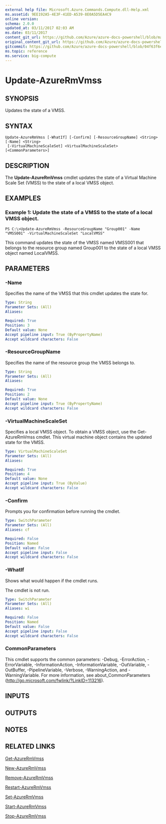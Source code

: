 ```yaml
---
external help file: Microsoft.Azure.Commands.Compute.dll-Help.xml
ms.assetid: 9EE192A5-4E3F-41ED-A539-8E0A5D5EA4C9
online version:
schema: 2.0.0
updated_at: 03/11/2017 02:03 AM
ms.date: 03/11/2017
content_git_url: https://github.com/Azure/azure-docs-powershell/blob/master/azureps-cmdlets-docs/ResourceManager/AzureRM.Compute/v2.8.0/Update-AzureRmVmss.md
original_content_git_url: https://github.com/Azure/azure-docs-powershell/blob/master/azureps-cmdlets-docs/ResourceManager/AzureRM.Compute/v2.8.0/Update-AzureRmVmss.md
gitcommit: https://github.com/Azure/azure-docs-powershell/blob/04f63f6e685743ace2c57eb157574e34e8610b1c
ms.topic: reference
ms.service: big-compute
---
```


# Update-AzureRmVmss

## SYNOPSIS
Updates the state of a VMSS.

## SYNTAX

```
Update-AzureRmVmss [-WhatIf] [-Confirm] [-ResourceGroupName] <String> [-Name] <String>
 [-VirtualMachineScaleSet] <VirtualMachineScaleSet> [<CommonParameters>]
```

## DESCRIPTION
The **Update-AzureRmVmss** cmdlet updates the state of a Virtual Machine Scale Set (VMSS) to the state of a local VMSS object.

## EXAMPLES

### Example 1: Update the state of a VMSS to the state of a local VMSS object.
```
PS C:\>Update-AzureRmVmss -ResourceGroupName "Group001" -Name "VMSS001" -VirtualMachineScaleSet "LocalVMSS"
```

This command updates the state of the VMSS named VMSS001 that belongs to the resource group named Group001 to the state of a local VMSS object named LocalVMSS.

## PARAMETERS

### -Name
Specifies the name of the VMSS that this cmdlet updates the state for.

```yaml
Type: String
Parameter Sets: (All)
Aliases: 

Required: True
Position: 3
Default value: None
Accept pipeline input: True (ByPropertyName)
Accept wildcard characters: False
```

### -ResourceGroupName
Specifies the name of the resource group the VMSS belongs to.

```yaml
Type: String
Parameter Sets: (All)
Aliases: 

Required: True
Position: 2
Default value: None
Accept pipeline input: True (ByPropertyName)
Accept wildcard characters: False
```

### -VirtualMachineScaleSet
Specifies a local VMSS object.
To obtain a VMSS object, use the Get-AzureRmVmss cmdlet.
This virtual machine object contains the updated state for the VMSS.

```yaml
Type: VirtualMachineScaleSet
Parameter Sets: (All)
Aliases: 

Required: True
Position: 4
Default value: None
Accept pipeline input: True (ByValue)
Accept wildcard characters: False
```

### -Confirm
Prompts you for confirmation before running the cmdlet.

```yaml
Type: SwitchParameter
Parameter Sets: (All)
Aliases: cf

Required: False
Position: Named
Default value: False
Accept pipeline input: False
Accept wildcard characters: False
```

### -WhatIf
Shows what would happen if the cmdlet runs.

The cmdlet is not run.

```yaml
Type: SwitchParameter
Parameter Sets: (All)
Aliases: wi

Required: False
Position: Named
Default value: False
Accept pipeline input: False
Accept wildcard characters: False
```

### CommonParameters
This cmdlet supports the common parameters: -Debug, -ErrorAction, -ErrorVariable, -InformationAction, -InformationVariable, -OutVariable, -OutBuffer, -PipelineVariable, -Verbose, -WarningAction, and -WarningVariable. For more information, see about_CommonParameters (http://go.microsoft.com/fwlink/?LinkID=113216).

## INPUTS

## OUTPUTS

## NOTES

## RELATED LINKS

[Get-AzureRmVmss](./Get-AzureRmVmss.md)

[New-AzureRmVmss](./New-AzureRmVmss.md)

[Remove-AzureRmVmss](./Remove-AzureRmVmss.md)

[Restart-AzureRmVmss](./Restart-AzureRmVmss.md)

[Set-AzureRmVmss](./Set-AzureRmVmss.md)

[Start-AzureRmVmss](./Start-AzureRmVmss.md)

[Stop-AzureRmVmss](./Stop-AzureRmVmss.md)


